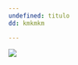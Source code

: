 ```yaml
---
undefined: titulo
dd: kmkmkm

---
```

<amp-img alt="A view of the sea"
src="![](https://app.forestry.io/sites/f3iuxx-vcylgya/body-media//uploads/2019/11/29/IMG_4189.jpg)"
width="900"
height="675"
layout="responsive">
</amp-img>

![](https://app.forestry.io/sites/f3iuxx-vcylgya/body-media//uploads/2019/11/29/IMG_4189.jpg)